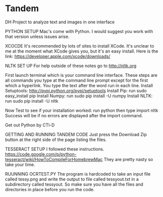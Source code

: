 # Tandem
DH Project to analyze text and images in one interface

PYTHON SETUP
Mac's come with Python. I would suggest you work with that version unless issues arise.

XCOCDE
It's recommended by lots of sites to install XCode. It's unclear to me at the moment what
XCode gives you, but it's an easy install. Here is the link:
https://developer.apple.com/xcode/downloads/


NLTK SET UP
For help outside of these notes go to http://nltk.org

First launch terminal which is your command line interface.
These steps are all commands you type at the command line prompt except for
the first which a hyperlink. You type the text after the word run in each line.
Install Setuptools: http://pypi.python.org/pypi/setuptools
Install Pip: run sudo easy_install pip
Install Numpy: run sudo pip install -U numpy
Install NLTK: run sudo pip install -U nltk


Now Test to see if your installation worked:
run python then type import nltk
Success will be if no errors are displayed after the import command.

Get out Python by CTl-D

GETTING AND RUNNING TANDEM CODE
Just press the Download Zip button at the right side of the page listing the files.

TESSERACT SETUP
I followed these instructions. https://code.google.com/p/python-tesseract/wiki/HowToCompileForHomebrewMac
They are pretty nasty so take your time.


RUUNNING OCRTEST.PY
The program is hardcoded to take an input file called tessy.png and write the output to file called tessyout.txt in a subdirectory called tessyout. So make sure you have all the files and directories in place before you run the code.

